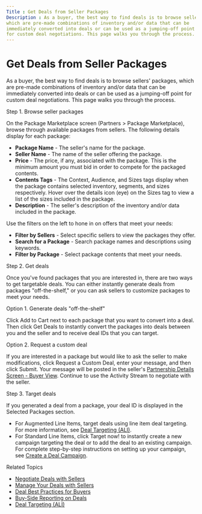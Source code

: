 ```yaml
---
Title : Get Deals from Seller Packages
Description : As a buyer, the best way to find deals is to browse sellers' packages,
which are pre-made combinations of inventory and/or data that can be
immediately converted into deals or can be used as a jumping-off point
for custom deal negotiations. This page walks you through the process.
---
```



# Get Deals from Seller Packages



As a buyer, the best way to find deals is to browse sellers' packages,
which are pre-made combinations of inventory and/or data that can be
immediately converted into deals or can be used as a jumping-off point
for custom deal negotiations. This page walks you through the process.

Step 1. Browse seller packages

On the Package
Marketplace screen
(Partners
\>  Package Marketplace),
browse through available packages from sellers. The following
details display for each package:

- **Package Name** - The seller's name for the package.
- **Seller Name** - The name of the seller offering the package.
- **Price** - The price, if any, associated with the package. This is
  the minimum amount you must bid in order to compete for the packaged
  contents.
- **Contents Tags** - The Context, Audience, and Sizes tags display when
  the package contains selected inventory, segments, and sizes
  respectively. Hover over the details icon (eye) on the Sizes tag to
  view a list of the sizes included in the package.
- **Description** - The seller's description of the inventory and/or
  data included in the package.

Use the filters on the left to hone in on offers that meet your needs:

- **Filter by Sellers** - Select specific sellers to view the packages
  they offer.
- **Search for a Package** - Search package names and descriptions using
  keywords.
- **Filter by Package** - Select package contents that meet your needs.

Step 2. Get deals

Once you've found packages that you are interested in, there are two
ways to get targetable deals. You can either instantly generate deals
from packages "off-the-shelf," or you can ask sellers to customize
packages to meet your needs.

Option 1. Generate deals "off-the-shelf"

Click Add to Cart next to each package
that you want to convert into a deal. Then click
Get Deals to instantly convert the
packages into deals between you and the seller and to receive deal IDs
that you can target.

Option 2. Request a custom deal

If you are interested in a package but would like to ask the seller to
make modifications, click Request a Custom
Deal, enter your message, and then click
Submit. Your message will be posted in
the seller's <a href="partnership-details-screen-buyer-view.html"
class="xref">Partnership Details Screen - Buyer View</a>. Continue to
use the Activity Stream to negotiate with the seller.

Step 3. Target deals

If you generated a deal from a package, your deal ID is displayed in the
Selected Packages section.

- For Augmented Line Items, target deals using line item deal targeting.
  For more information, see
  <a href="deal-targeting-ali.html" class="xref">Deal Targeting (ALI)</a>.
- For Standard Line Items, click Target
  now! to instantly create a new campaign targeting the deal or
  to add the deal to an existing campaign. For complete step-by-step
  instructions on setting up your campaign, see
  <a href="create-a-deal-campaign.html" class="xref">Create a Deal
  Campaign</a>.

Related Topics

- <a href="negotiate-deals-with-sellers.html" class="xref">Negotiate Deals
  with Sellers</a>
- <a href="manage-your-deals-with-sellers.html" class="xref">Manage Your
  Deals with Sellers</a>
- <a href="deal-best-practices-for-buyers.html" class="xref">Deal Best
  Practices for Buyers</a>
- <a href="buy-side-reporting-on-deals.html" class="xref">Buy-Side
  Reporting on Deals</a>
- <a href="deal-targeting-ali.html" class="xref">Deal Targeting (ALI)</a>




